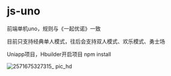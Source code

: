 # js-uno
前端单机uno，规则与《一起优诺》一致

目前只支持经典单人模式，往后会支持双人模式、欢乐模式、勇士场

Uniapp项目，Hbuilder开启项目
npm install

![2571675327315_ pic_hd](https://user-images.githubusercontent.com/50889027/216274136-b684b6c9-04db-4f2f-9ee2-c7655e72a5d4.jpg)
